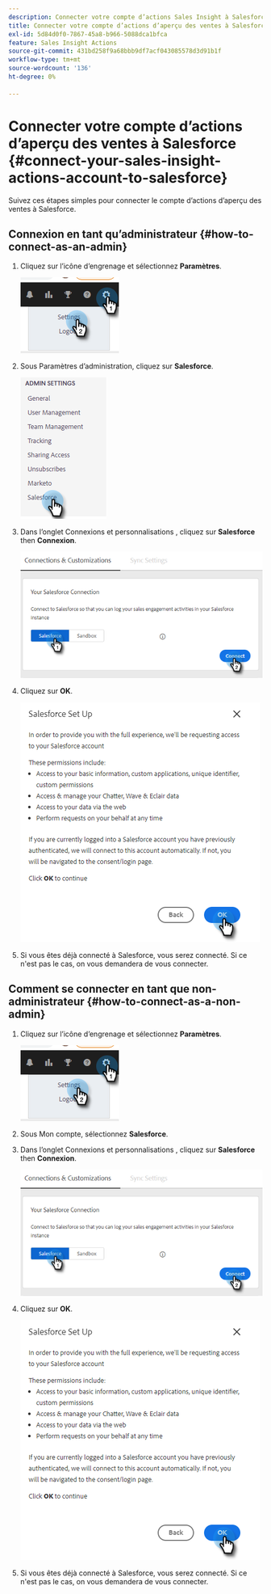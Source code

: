 ```yaml
---
description: Connecter votre compte d’actions Sales Insight à Salesforce - Documents Marketo - Documentation du produit
title: Connecter votre compte d’actions d’aperçu des ventes à Salesforce
exl-id: 5d84d0f0-7867-45a8-b966-5088dca1bfca
feature: Sales Insight Actions
source-git-commit: 431bd258f9a68bbb9df7acf043085578d3d91b1f
workflow-type: tm+mt
source-wordcount: '136'
ht-degree: 0%

---
```


# Connecter votre compte d’actions d’aperçu des ventes à Salesforce {#connect-your-sales-insight-actions-account-to-salesforce}

Suivez ces étapes simples pour connecter le compte d’actions d’aperçu des ventes à Salesforce.

## Connexion en tant qu’administrateur {#how-to-connect-as-an-admin}

1. Cliquez sur l’icône d’engrenage et sélectionnez **Paramètres**.

   ![](assets/connect-your-marketo-sales-account-to-salesforce-1.png)

1. Sous Paramètres d’administration, cliquez sur **Salesforce**.

   ![](assets/connect-your-marketo-sales-account-to-salesforce-2.png)

1. Dans l’onglet Connexions et personnalisations , cliquez sur **Salesforce** then **Connexion**.

   ![](assets/connect-your-marketo-sales-account-to-salesforce-3.png)

1. Cliquez sur **OK**.

   ![](assets/connect-your-marketo-sales-account-to-salesforce-4.png)

1. Si vous êtes déjà connecté à Salesforce, vous serez connecté. Si ce n&#39;est pas le cas, on vous demandera de vous connecter.

## Comment se connecter en tant que non-administrateur {#how-to-connect-as-a-non-admin}

1. Cliquez sur l’icône d’engrenage et sélectionnez **Paramètres**.

   ![](assets/connect-your-marketo-sales-account-to-salesforce-5.png)

1. Sous Mon compte, sélectionnez **Salesforce**.

1. Dans l’onglet Connexions et personnalisations , cliquez sur **Salesforce** then **Connexion**.

   ![](assets/connect-your-marketo-sales-account-to-salesforce-7.png)

1. Cliquez sur **OK**.

   ![](assets/connect-your-marketo-sales-account-to-salesforce-8.png)

1. Si vous êtes déjà connecté à Salesforce, vous serez connecté. Si ce n&#39;est pas le cas, on vous demandera de vous connecter.
